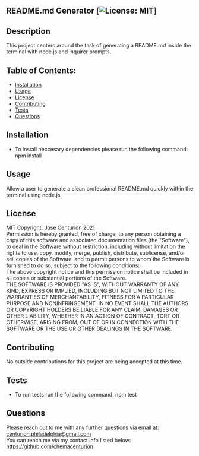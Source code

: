 
## README.md Generator [![License: MIT](https://img.shields.io/badge/License-MIT-yellow.svg)]

## Description
This project centers around the task of generating a README.md inside the terminal with node.js and inquirer prompts.

## Table of Contents:
* [Installation](#Installation)
* [Usage](#Usage)
* [License](#License)
* [Contributing](#Contributing)
* [Tests](Tests)
* [Questions](#Questions)

## Installation
* To install neccesary dependencies please run the following command:
npm install

## Usage
Allow a user to generate a clean professional README.md quickly within the terminal using node.js.

## License
MIT Copyright: Jose Centurion 2021
<br/>
Permission is hereby granted, free of charge, to any person obtaining a copy of this software and associated documentation files (the "Software"), to deal in the Software without restriction, including without limitation the rights to use, copy, modify, merge, publish, distribute, sublicense, and/or sell copies of the Software, and to permit persons to whom the Software is furnished to do so, subject to the following conditions: <br/> The above copyright notice and this permission notice shall be included in all copies or substantial portions of the Software. <br/> THE SOFTWARE IS PROVIDED "AS IS", WITHOUT WARRANTY OF ANY KIND, EXPRESS OR IMPLIED, INCLUDING BUT NOT LIMITED TO THE WARRANTIES OF MERCHANTABILITY, FITNESS FOR A PARTICULAR PURPOSE AND NONINFRINGEMENT. IN NO EVENT SHALL THE AUTHORS OR COPYRIGHT HOLDERS BE LIABLE FOR ANY CLAIM, DAMAGES OR OTHER LIABILITY, WHETHER IN AN ACTION OF CONTRACT, TORT OR OTHERWISE, ARISING FROM, OUT OF OR IN CONNECTION WITH THE SOFTWARE OR THE USE OR OTHER DEALINGS IN THE SOFTWARE.

## Contributing
No outside contributions for this project are being accepted at this time.

## Tests
* To run tests run the following command:
npm test

## Questions
Please reach out to me with any further questions via email at:
<br/>
centurion.philadelphia@gmail.com
<br/>
You can reach me via my contact info listed below:
<br/>
https://github.com/chemacenturion


